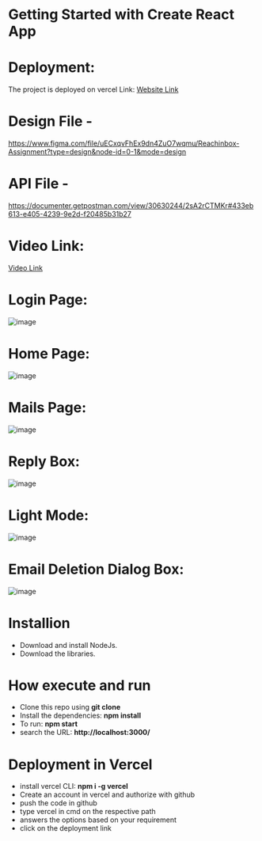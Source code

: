 # Getting Started with Create React App

# Deployment:
The project is deployed on vercel Link: [Website Link](https://oneboxassignment-n9ojf55nu-rajesh-kumar-jashtis-projects.vercel.app/)

# Design File -
https://www.figma.com/file/uECxqvFhEx9dn4ZuO7wqmu/Reachinbox-Assignment?type=design&node-id=0-1&mode=design

# API File -
https://documenter.getpostman.com/view/30630244/2sA2rCTMKr#433eb613-e405-4239-9e2d-f20485b31b27

# Video Link:
[Video Link](https://drive.google.com/file/d/1XFd1zjP-F8CX6SmqAJrNuuzNsJS0Bmh1/view?usp=drive_link)

# Login Page:
![image](https://github.com/user-attachments/assets/5a18a705-4c31-44e2-9663-f329a4b73c57)

# Home Page: 
![image](https://github.com/user-attachments/assets/a9f2329f-b29e-48cf-a29d-92df87540db3)

# Mails Page:
![image](https://github.com/user-attachments/assets/536d743b-fd77-4e8b-ba4e-bc96852f1a69)

# Reply Box: 
![image](https://github.com/user-attachments/assets/fa90a4fc-1f9f-4062-b388-68b3c5a44ca3)

# Light Mode: 
![image](https://github.com/user-attachments/assets/89fb2aba-7f9a-4277-9100-2c4634ad41b8)

# Email Deletion Dialog Box:
![image](https://github.com/user-attachments/assets/bca10ed3-5947-4b6b-a181-eb46b01b20f0)

# Installion
* Download and install NodeJs.
* Download the libraries.

# How execute and run
* Clone this repo using **git clone <repo-link>**
* Install the dependencies: **npm install**
* To run: **npm start**
* search the URL: **http://localhost:3000/**

# Deployment in Vercel
* install vercel CLI: **npm i -g vercel**
* Create an account in vercel and authorize with github
* push the code in github
* type vercel in cmd on the respective path
* answers the options based on your requirement
* click on the deployment link
